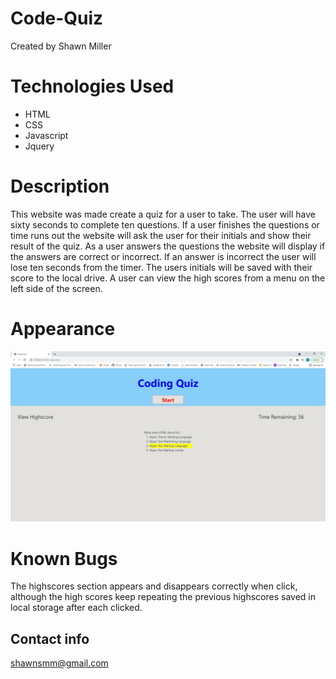 # Code-Quiz
Created by Shawn Miller

# Technologies Used
- HTML
- CSS
- Javascript
- Jquery

# Description
This website was made create a quiz for a user to take. The user will have sixty seconds to complete ten questions. If a user finishes the questions or time runs out the website will ask the user for their initials and show their result of the quiz. As a user answers the questions the website will display if the answers are correct or incorrect. If an answer is incorrect the user will lose ten seconds from the timer. The users initials will be saved with their score to the local drive. A user can view the high scores from a menu on the left side of the screen.

# Appearance
![Screenshot of website](./assets/img/screenshot.jpg)

# Known Bugs
The highscores section appears and disappears correctly when click, although the high scores keep repeating the previous highscores saved in local storage after each clicked.

## Contact info
shawnsmm@gmail.com